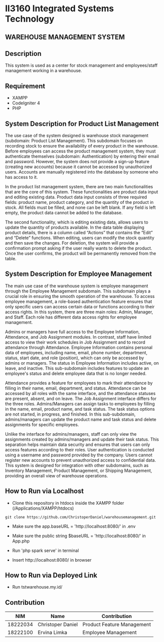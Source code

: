 # II3160 Integrated Systems Technology
## WAREHOUSE MANAGEMENT SYSTEM

## Description
This system is used as a center for stock management and employees/staff management working in a warehouse.

## Requirement
- XAMPP
- CodeIgniter 4
- PHP
  
## System Description for Product List Management
The use case of the system designed is warehouse stock management (subdomain: Product List Management). This subdomain focuses on recording stock to ensure the availability of every product in the warehouse. Before employees can access the product management system, they must authenticate themselves (subdomain: Authentication) by entering their email and password. However, the system does not provide a sign-up feature (creating new accounts) because it cannot be accessed by unauthorized users. Accounts are manually registered into the database by someone who has access to it.

In the product list management system, there are two main functionalities that are the core of this system. These functionalities are product data input and editing existing data. Product data input consists of three required fields: product name, product category, and the quantity of the product in stock. All fields must be filled, and none can be left blank. If any field is left empty, the product data cannot be added to the database.

The second functionality, which is editing existing data, allows users to update the quantity of products available. In the data table displaying product details, there is a column called “Actions” that contains the “Edit” and “Delete” functions. When editing, users can modify the stock quantity and then save the changes. For deletion, the system will provide a confirmation prompt asking if the user really wants to delete the product. Once the user confirms, the product will be permanently removed from the table.

## System Description for Employee Management
The main use case of the warehouse system is employee management through the Employee Management subdomain. This subdomain plays a crucial role in ensuring the smooth operation of the warehouse. To access employee management, a role-based authentication feature ensures that only specific users can access certain data or functions according to their access rights. In this system, there are three main roles: Admin, Manager, and Staff. Each role has different data access rights for employee management.

Admins or managers have full access to the Employee Information, Attendance, and Job Assignment modules. In contrast, staff have limited access to view their work schedules in Job Assignment and to record attendance through Attendance. Employee Information contains personal data of employees, including name, email, phone number, department, status, start date, and role (position), which can only be accessed by admins or managers. The status in Employee Information includes active, on leave, and inactive. This sub-subdomain includes features to update an employee's status and delete employee data that is no longer needed.

Attendance provides a feature for employees to mark their attendance by filling in their name, email, department, and status. Attendance can be accessed by all roles with the same interface, and the attendance statuses are present, absent, and on leave. The Job Assignment interface differs for the three roles. Admins/Managers can assign tasks to employees by filling in the name, email, product name, and task status. The task status options are not started, in progress, and finished. In this sub-subdomain, admins/managers can update the product name and task status and delete assignments for specific employees.

Unlike the interface for admins/managers, staff can only view the assignments created by admins/managers and update their task status. This separation helps maintain data security and ensures that users can only access features according to their roles. User authentication is conducted using a username and password provided by the company. Users cannot register new accounts to prevent unauthorized access to confidential data. This system is designed for integration with other subdomains, such as Inventory Management, Product Management, or Shipping Management, providing an overall view of warehouse operations.

## How to Run via Localhost
- Clone this repository in htdocs inside the XAMPP folder (/Applications/XAMPP/htdocs)

```
git clone https://github.com/ChristoperDaniel/warehousemanagement.git
```

- Make sure the app.baseURL = 'http://localhost:8080/' in .env

- Make sure the public string $baseURL = 'http://localhost:8080/' in App.php

- Run 'php spark serve' in terminal

- Insert http://localhost:8080/ in browser

## How to Run via Deployed Link
- Run tstwarehouse.my.id/

## Contribution
| NIM           | Name                         | Contribution  |
| ------------- | ---------------------------- | ------------- |
| 18222034      | Christoper Daniel            | Product Feature Management|
| 18222100      | Ervina Limka                 | Employee Management|
